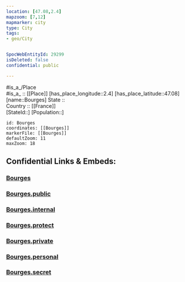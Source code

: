 ```yaml
---
location: [47.08,2.4] 
mapzoom: [7,12] 
mapmarker: city 
type: City
tags:
- geo/City


SpocWebEntityId: 29299
isDeleted: false
confidential: public

---
```

#is_a_/Place  
#is_a_ :: [[Place]] 
[has_place_longitude::2.4] 
[has_place_latitude::47.08] 
[name::Bourges] 
State ::  
Country :: [[France]]  
[StateId::] 
[Population::] 



```leaflet
id: Bourges
coordinates: [[Bourges]] 
markerFile: [[Bourges]] 
defaultZoom: 11 
maxZoom: 18
```


## Confidential Links & Embeds: 

### [Bourges](/_Standards/Earth/Continent/Europe/Europe~West/France/regions~France/Val_de_Loire/departments~Val_de_Loire/Cher/communes~Cher/Bourges/cities~Bourges/Bourges.md) 

### [Bourges.public](/_public/Earth/Continent/Europe/Europe~West/France/regions~France/Val_de_Loire/departments~Val_de_Loire/Cher/communes~Cher/Bourges/cities~Bourges/Bourges.public.md) 

### [Bourges.internal](/_internal/Earth/Continent/Europe/Europe~West/France/regions~France/Val_de_Loire/departments~Val_de_Loire/Cher/communes~Cher/Bourges/cities~Bourges/Bourges.internal.md) 

### [Bourges.protect](/_protect/Earth/Continent/Europe/Europe~West/France/regions~France/Val_de_Loire/departments~Val_de_Loire/Cher/communes~Cher/Bourges/cities~Bourges/Bourges.protect.md) 

### [Bourges.private](/_private/Earth/Continent/Europe/Europe~West/France/regions~France/Val_de_Loire/departments~Val_de_Loire/Cher/communes~Cher/Bourges/cities~Bourges/Bourges.private.md) 

### [Bourges.personal](/_personal/Earth/Continent/Europe/Europe~West/France/regions~France/Val_de_Loire/departments~Val_de_Loire/Cher/communes~Cher/Bourges/cities~Bourges/Bourges.personal.md) 

### [Bourges.secret](/_secret/Earth/Continent/Europe/Europe~West/France/regions~France/Val_de_Loire/departments~Val_de_Loire/Cher/communes~Cher/Bourges/cities~Bourges/Bourges.secret.md)

